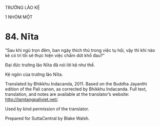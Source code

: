 TRƯỞNG LÃO KỆ

1 NHÓM MỘT

# 84\. Nīta

“Sau khi ngủ trọn đêm, ban ngày thích thú trong việc tụ hội, vậy thì khi nào kẻ có trí tồi sẽ thực hiện việc chấm dứt khổ đau?”

Đại đức trưởng lão Nīta đã nói lời kệ như thế.

Kệ ngôn của trưởng lão Nīta.

Translated by Bhikkhu Indacanda, 2011. Based on the Buddha Jayanthi edition of the Pali canon, as corrected by Bhikkhu Indacanda. Full text, translation, and notes are available at the translator’s website: http://tamtangpaliviet.net/.

Used by kind permission of the translator.

Prepared for SuttaCentral by Blake Walsh.